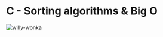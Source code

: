 # C - Sorting algorithms & Big O

![willy-wonka](https://user-images.githubusercontent.com/88311316/148213732-c46715f5-2e15-4876-9fbc-1e7d501e01a0.png)
